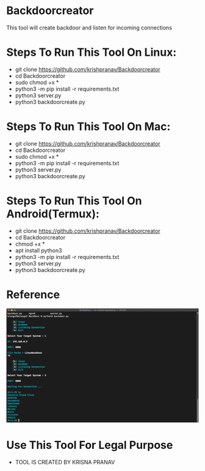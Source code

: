 # Backdoorcreator
This tool will create backdoor and listen for incoming connections

# Steps To Run This Tool On Linux:
- git clone https://github.com/krishpranav/Backdoorcreator
- cd Backdoorcreator
- sudo chmod +x *
- python3 -m pip install -r requirements.txt
- python3 server.py
- python3 backdoorcreate.py

# Steps To Run This Tool On Mac:
- git clone https://github.com/krishpranav/Backdoorcreator
- cd Backdoorcreator
- sudo chmod +x *
- python3 -m pip install -r requirements.txt
- python3 server.py
- python3 backdoorcreate.py

# Steps To Run This Tool On Android(Termux):
- git clone https://github.com/krishpranav/Backdoorcreator
- cd Backdoorcreator
- chmod +x *
- apt install python3
- python3 -m pip install -r requirements.txt
- python3 server.py
- python3 backdoorcreate.py

# Reference
<img src="screenshot.png"></img>

# Use This Tool For Legal Purpose

- TOOL IS CREATED BY KRISNA PRANAV

